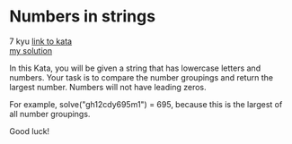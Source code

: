 # Numbers in strings
7 kyu
[link to kata](https://www.codewars.com/kata/59dd2c38f703c4ae5e000014/train/javascript)
<br>
[my solution](./kata.js)

In this Kata, you will be given a string that has lowercase letters and numbers. Your task is to compare the number groupings and return the largest number. Numbers will not have leading zeros.

For example, solve("gh12cdy695m1") = 695, because this is the largest of all number groupings.

Good luck!